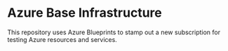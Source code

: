 # Azure Base Infrastructure

This repository uses Azure Blueprints to stamp out a new subscription for testing Azure resources and services.
